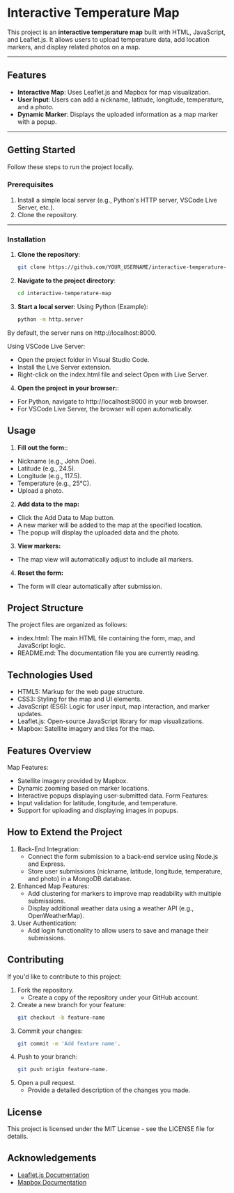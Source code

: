 # Interactive Temperature Map

This project is an **interactive temperature map** built with HTML, JavaScript, and Leaflet.js. It allows users to upload temperature data, add location markers, and display related photos on a map.

---

## Features
- **Interactive Map**: Uses Leaflet.js and Mapbox for map visualization.
- **User Input**: Users can add a nickname, latitude, longitude, temperature, and a photo.
- **Dynamic Marker**: Displays the uploaded information as a map marker with a popup.

---

## Getting Started

Follow these steps to run the project locally.

### Prerequisites
1. Install a simple local server (e.g., Python's HTTP server, VSCode Live Server, etc.).
2. Clone the repository.

---

### Installation

1. **Clone the repository**:
   ```bash
   git clone https://github.com/YOUR_USERNAME/interactive-temperature-map.git
2. **Navigate to the project directory**:
   ```bash
   cd interactive-temperature-map
3. **Start a local server**:
   Using Python (Example):
   ```bash
   python -m http.server
By default, the server runs on http://localhost:8000.

Using VSCode Live Server:
- Open the project folder in Visual Studio Code.
- Install the Live Server extension.
- Right-click on the index.html file and select Open with Live Server.

4. **Open the project in your browser:**:
- For Python, navigate to http://localhost:8000 in your web browser.
- For VSCode Live Server, the browser will open automatically.


## Usage
1. **Fill out the form:**:
- Nickname (e.g., John Doe).
- Latitude (e.g., 24.5).
- Longitude (e.g., 117.5).
- Temperature (e.g., 25°C).
- Upload a photo.

2. **Add data to the map:**
- Click the Add Data to Map button.
- A new marker will be added to the map at the specified location.
- The popup will display the uploaded data and the photo.

3. **View markers:**
- The map view will automatically adjust to include all markers.

4. **Reset the form:**
- The form will clear automatically after submission.

## Project Structure
The project files are organized as follows:
- index.html: The main HTML file containing the form, map, and JavaScript logic.
- README.md: The documentation file you are currently reading.

## Technologies Used
- HTML5: Markup for the web page structure.
- CSS3: Styling for the map and UI elements.
- JavaScript (ES6): Logic for user input, map interaction, and marker updates.
- Leaflet.js: Open-source JavaScript library for map visualizations.
- Mapbox: Satellite imagery and tiles for the map.

## Features Overview
Map Features:
- Satellite imagery provided by Mapbox.
- Dynamic zooming based on marker locations.
- Interactive popups displaying user-submitted data.
Form Features:
- Input validation for latitude, longitude, and temperature.
- Support for uploading and displaying images in popups.

## How to Extend the Project
1. Back-End Integration:
   - Connect the form submission to a back-end service using Node.js and Express.
   - Store user submissions (nickname, latitude, longitude, temperature, and photo) in a MongoDB database.
3. Enhanced Map Features:
   - Add clustering for markers to improve map readability with multiple submissions.
   - Display additional weather data using a weather API (e.g., OpenWeatherMap).
5. User Authentication:
   - Add login functionality to allow users to save and manage their submissions.
  
## Contributing
If you'd like to contribute to this project:
1. Fork the repository.
   - Create a copy of the repository under your GitHub account.
2. Create a new branch for your feature:
   ```bash
   git checkout -b feature-name
3. Commit your changes:
   ```bash
   git commit -m 'Add feature name'.
4. Push to your branch:
   ```bash
   git push origin feature-name.
5. Open a pull request.
   - Provide a detailed description of the changes you made.

## License
This project is licensed under the MIT License - see the LICENSE file for details.

## Acknowledgements
- [Leaflet.js Documentation](https://sl7j8l.aitianhu2.top/c/676676e3-fb74-800c-bbb4-b951a1f9be25)
- [Mapbox Documentation](https://sl7j8l.aitianhu2.top/c/676676e3-fb74-800c-bbb4-b951a1f9be25)
